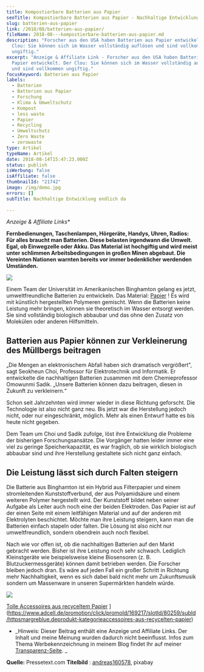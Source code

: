 ```yaml
---
title: Kompostierbare Batterien aus Papier
seoTitle: Kompostierbare Batterien aus Papier - Nachhaltige Entwicklung
slug: batterien-aus-papier
link: /2018/08/batterien-aus-papier/
fileName: 2018-08---kompostierbare-batterien-aus-papier.md
description: "Forscher aus den USA haben Batterien aus Papier entwickelt. Der
  Clou: Sie können sich im Wasser vollständig auflösen und sind vollkommen
  ungiftig."
excerpt: "Anzeige & Affiliate Link - Forscher aus den USA haben Batterien aus
  Papier entwickelt. Der Clou: Sie können sich im Wasser vollständig auflösen
  und sind vollkommen ungiftig."
focusKeyword: Batterien aus Papier
labels:
  - Batterien
  - Batterien aus Papier
  - Forschung
  - Klima & Umweltschutz
  - Kompost
  - less waste
  - Papier
  - Recycling
  - Umweltschutz
  - Zero Waste
  - zerowaste
type: Artikel
typeName: Artikel
date: 2018-08-14T15:47:23.000Z
status: publish
isWerbung: false
isAffiliate: false
thumbnailId: "21742"
image: /img/demo.jpg
errors: []
subTitle: Nachhaltige Entwicklung endlich da
  
---
```


_Anzeige &amp; Affiliate Links\*_

**Fernbedienungen, Taschenlampen, Hörgeräte, Handys, Uhren, Radios: Für alles
braucht man Batterien. Diese belasten irgendwann die Umwelt. Egal, ob
Einwegzelle oder Akku. Das Material ist hochgiftig und wird meist unter
schlimmen Arbeitsbedingungen in großen Minen abgebaut. Die Vereinten Nationen
warnten bereits vor immer bedenklicher werdenden Umständen.**

![](https://www.adcell.de/promotion/view/promoId/169185/slotId/80259)

Einem Team der Universität im Amerikanischen Binghamton gelang es jetzt,
umweltfreundliche Batterien zu entwickeln. Das Material:
[Papier](https://www.adcell.de/promotion/click/promoId/169185/slotId/80259?param0=https%3A%2F%2Fmargreblue.de%2Fprodukt-kategorie%2Faccessoires-aus-recycelten-papier%2F)
! Es wird mit künstlich hergestellten Polymeren gemischt. Wenn die Batterien
keine Leistung mehr bringen, können sie theoretisch im Wasser entsorgt werden.
Sie sind vollständig biologisch abbaubar und das ohne den Zusatz von Molekülen
oder anderen Hilfsmitteln.

## Batterien aus Papier können zur Verkleinerung des Müllbergs beitragen

„Die Mengen an elektronischem Abfall haben sich dramatisch vergrößert", sagt
Seokheun Choi, Professor für Elektrotechnik und Informatik. Er entwickelte die
nachhaltigen Batterien zusammen mit dem Chemieprofessor Omowunmi Sadik. „Unsere
Batterien können dazu beitragen, diesen in Zukunft zu verkleinern.“

Schon seit Jahrzehnten wird immer wieder in diese Richtung geforscht. Die
Technologie ist also nicht ganz neu. Bis jetzt war die Herstellung jedoch nicht,
oder nur eingeschränkt, möglich. Mehr als einen Entwurf hatte es bis heute nicht
gegeben.

Dem Team um Choi und Sadik zufolge, löst ihre Entwicklung die Probleme der
bisherigen Forschungsansätze. Die Vorgänger hatten leider immer eine viel zu
geringe Speicherkapazität, es war fraglich, ob sie wirklich biologisch abbaubar
sind und ihre Herstellung gestaltete sich nicht ganz einfach.

## Die Leistung lässt sich durch Falten steigern

Die Batterie aus Binghamton ist ein Hybrid aus Filterpapier und einem
stromleitenden Kunststoffverbund, der aus Polyamidsäure und einem weiteren
Polymer hergestellt wird. Der Kunststoff bildet neben seiner Aufgabe als Leiter
auch noch eine der beiden Elektroden. Das Papier ist auf der einen Seite mit
einem leitfähigen Material und auf der anderen mit Elektrolyten beschichtet.
Möchte man ihre Leistung steigern, kann man die Batterien einfach stapeln oder
falten. Die Lösung ist also nicht nur umweltfreundlich, sondern obendrein auch
noch flexibel.

Nach wie vor offen ist, ob die nachhaltigen Batterien auf den Markt gebracht
werden. Bisher ist ihre Leistung noch sehr schwach. Lediglich Kleinstgeräte wie
beispielsweise kleine Biosensoren (z. B. Blutzuckermessgeräte) können damit
betrieben werden. Die Forscher bleiben jedoch dran. Es wäre auf jeden Fall ein
großer Schritt in Richtung mehr Nachhaltigkeit, wenn es sich dabei bald nicht
mehr um Zukunftsmusik sondern um Massenware in unseren Supermärkten handeln
würde.

![](https://www.adcell.de/promotion/view/promoId/169185/slotId/80259)

[Tolle Accessoires aus recyceltem Papier](https://www.adcell.de/promotion/click/promoId/169185/slotId/80259?param0=https%3A%2F%2Fmargreblue.de%2Fprodukt-kategorie%2Faccessoires-aus-recycelten-papier%2F)
](https://www.adcell.de/promotion/click/promoId/169217/slotId/80259/subId/httpsmargreblue.deprodukt-kategorieaccessoires-aus-recycelten-papier)

- _Hinweis: Dieser Beitrag enthält eine Anzeige und Affiliate Links. Der Inhalt
  und meine Meinung wurden dadurch nicht beeinflusst. Infos zum Thema
  Werbekennzeichnung in meinem Blog findet Ihr auf meiner
  [Transparenz-Seite](/werbung/). _

**Quelle:** Pressetext.com **Titelbild** :
[andreas160578](https://pixabay.com/de/users/andreas160578-2383079/), pixabay

  